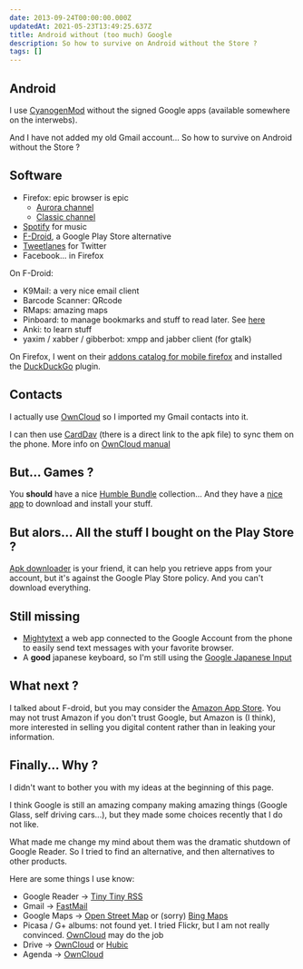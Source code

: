 ```yaml
---
date: 2013-09-24T00:00:00.000Z
updatedAt: 2021-05-23T13:49:25.637Z
title: Android without (too much) Google
description: So how to survive on Android without the Store ?
tags: []
---
```


## Android

I use [CyanogenMod](http://cyanogenmod.org/) without the signed Google apps (available somewhere on the interwebs).

And I have not added my old Gmail account... So how to survive on Android without the Store ?

## Software

- Firefox: epic browser is epic
  - [Aurora channel](https://www.mozilla.org/en-US/mobile/aurora/)
  - [Classic channel](https://ftp.mozilla.org/pub/mozilla.org/mobile/releases/latest/android/multi/)
- [Spotify](http://download.spotify.com/android/SpotifyAndroid.apk) for music
- [F-Droid](https://f-droid.org/FDroid.apk), a Google Play Store alternative
- [Tweetlanes](https://github.com/chrislacy/TweetLanes/releases/) for Twitter
- Facebook... in Firefox

On F-Droid:

- K9Mail: a very nice email client
- Barcode Scanner: QRcode
- RMaps: amazing maps
- Pinboard: to manage bookmarks and stuff to read later. See [here](http://pinboard.in/)
- Anki: to learn stuff
- yaxim / xabber / gibberbot: xmpp and jabber client (for gtalk)

On Firefox, I went on their [addons catalog for mobile firefox](https://addons.mozilla.org/fr/android/) and installed the [DuckDuckGo](https://duckduckgo.com/) plugin.

## Contacts

I actually use [OwnCloud](http://owncloud.org/) so I imported my Gmail contacts into it.

I can then use [CardDav](http://dmfs.org/carddav/?getit) (there is a direct link to the apk file) to sync them on the phone.
More info on [OwnCloud manual](http://doc.owncloud.org/server/5.0/user_manual/contacts.html#keeping-your-address-book-in-sync)

## But... Games ?

You **should** have a nice [Humble Bundle](http://humblebundle.com/) collection... And they have a [nice app](https://www.humblebundle.com/app) to download and install your stuff.

## But alors... All the stuff I bought on the Play Store ?

[Apk downloader](http://codekiem.com/2012/02/24/apk-downloader/) is your friend, it can help you retrieve apps from your account, but it's against the Google Play Store policy. And you can't download everything.

## Still missing

- [Mightytext](http://mightytext.net/) a web app connected to the Google Account from the phone to easily send text messages with your favorite browser.
- A **good** japanese keyboard, so I'm still using the [Google Japanese Input ](https://play.google.com/store/apps/details?id=com.google.android.inputmethod.japanese)

## What next ?

I talked about F-droid, but you may consider the [Amazon App Store](http://www.amazon.com/gp/mas/get-appstore/android). You may not trust Amazon if you don't trust Google, but Amazon is (I think), more interested in selling you digital content rather than in leaking your information.

## Finally... Why ?

I didn't want to bother you with my ideas at the beginning of this page.

I think Google is still an amazing company making amazing things (Google Glass, self driving cars...), but they made some choices recently that I do not like.

What made me change my mind about them was the dramatic shutdown of Google Reader. So I tried to find an alternative, and then alternatives to other products.

Here are some things I use know:

- Google Reader -> [Tiny Tiny RSS](http://tt-rss.org)
- Gmail -> [FastMail](http://fastmail.fm/)
- Google Maps -> [Open Street Map](www.openstreetmap.org) or (sorry) [Bing Maps](http://www.bing.com/maps/)
- Picasa / G+ albums: not found yet. I tried Flickr, but I am not really convinced. [OwnCloud](http://owncloud.org/) may do the job
- Drive -> [OwnCloud](http://owncloud.org/) or [Hubic](https://hubic.com)
- Agenda -> [OwnCloud](http://owncloud.org/)
